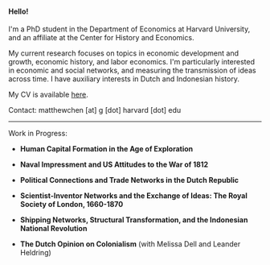 #### Hello!

I'm a PhD student in the Department of Economics at Harvard University, and an affiliate at the Center for History and Economics.

My current research focuses on topics in economic development and growth, economic history, and labor economics. I'm particularly interested in economic and social networks, and measuring the transmission of ideas across time. I have auxiliary interests in Dutch and Indonesian history.

My CV is available [here](https://matthewleechen.github.io/cv/MLC_CV_13_August_2023.pdf).



Contact: matthewchen [at] g [dot] harvard [dot] edu 

--------

Work in Progress:

- **Human Capital Formation in the Age of Exploration**

- **Naval Impressment and US Attitudes to the War of 1812**

- **Political Connections and Trade Networks in the Dutch Republic**

- **Scientist-Inventor Networks and the Exchange of Ideas: The Royal Society of London, 1660-1870**

- **Shipping Networks, Structural Transformation, and the Indonesian National Revolution**

- **The Dutch Opinion on Colonialism** (with Melissa Dell and Leander Heldring)
